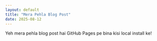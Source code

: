 ```yaml
---
layout: default
title: "Mera Pehla Blog Post"
date: 2025-08-12
---
```


Yeh mera pehla blog post hai GitHub Pages pe bina kisi local install ke!

